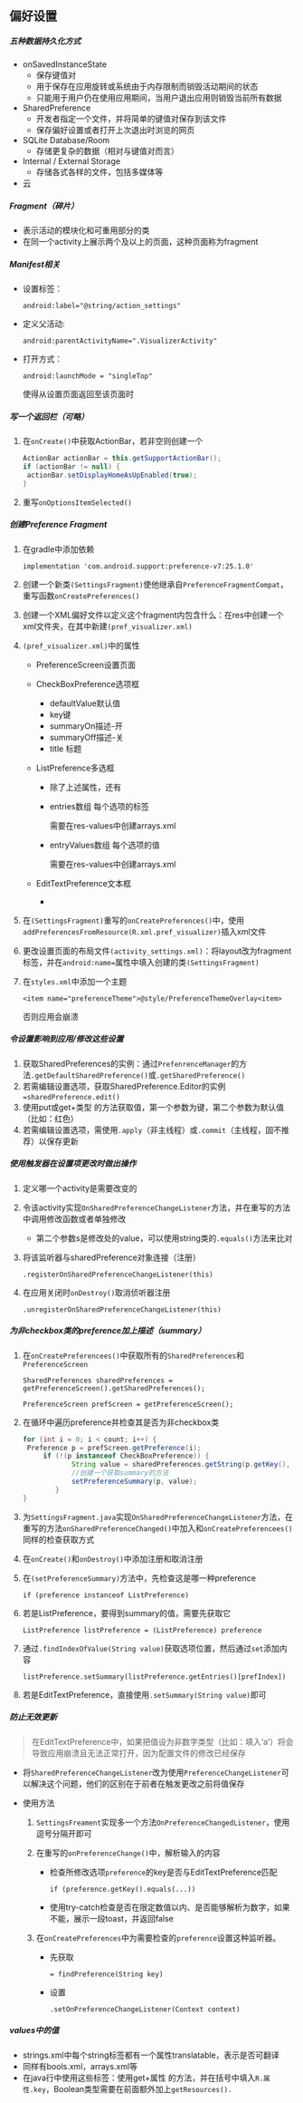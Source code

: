 ## 偏好设置

##### 五种数据持久化方式

- onSavedInstanceState
  - 保存键值对
  - 用于保存在应用旋转或系统由于内存限制而销毁活动期间的状态
  - 只能用于用户仍在使用应用期间，当用户退出应用则销毁当前所有数据
- SharedPreference
  - 开发者指定一个文件，并将简单的键值对保存到该文件
  - 保存偏好设置或者打开上次退出时浏览的网页
- SQLite Database/Room
  - 存储更复杂的数据（相对与键值对而言）
- Internal / External Storage
  - 存储各式各样的文件，包括多媒体等
- 云



##### Fragment（碎片）

- 表示活动的模块化和可重用部分的类
- 在同一个activity上展示两个及以上的页面，这种页面称为fragment



##### Manifest相关

- 设置标签：

  `android:label="@string/action_settings"`

- 定义父活动:

  `android:parentActivityName=".VisualizerActivity"`

- 打开方式：

  `android:launchMode = "singleTop"`

  使得从设置页面返回至该页面时



##### 写一个返回栏（可略）

1. 在`onCreate()`中获取ActionBar，若非空则创建一个

   ```java
   ActionBar actionBar = this.getSupportActionBar();
   if (actionBar != null) {
   	actionBar.setDisplayHomeAsUpEnabled(true);
   }
   ```

2. 重写`onOptionsItemSelected()`



##### 创建Preference Fragment

1. 在gradle中添加依赖

   `implementation 'com.android.support:preference-v7:25.1.0'`

2. 创建一个新类`(SettingsFragment)`使他继承自`PreferenceFragmentCompat`，重写函数`onCreatePreferences()`

3. 创建一个XML偏好文件以定义这个fragment内包含什么：在res中创建一个xml文件夹，在其中新建`(pref_visualizer.xml)`

4. `(pref_visualizer.xml)`中的属性

   - PreferenceScreen设置页面

   - CheckBoxPreference选项框
     - defaultValue默认值
     - key键
     - summaryOn描述-开
     - summaryOff描述-关
     - title 标题
     
   - ListPreference多选框

     - 除了上述属性，还有

     - entries数组 每个选项的标签

       需要在res-values中创建arrays.xml

     - entryValues数组 每个选项的值

       需要在res-values中创建arrays.xml
     
   - EditTextPreference文本框

     - 

5. 在`(SettingsFragment)`重写的`onCreatePreferences()`中，使用`addPreferencesFromResource(R.xml.pref_visualizer)`插入xml文件

6. 更改设置页面的布局文件`(activity_settings.xml)`：将layout改为fragment标签，并在`android:name=`属性中填入创建的类`(SettingsFragment)`

7. 在`styles.xml`中添加一个主题

   `<item name="preferenceTheme">@style/PreferenceThemeOverlay<item>`

   否则应用会崩溃



##### 令设置影响到应用/修改这些设置

1. 获取SharedPreferences的实例：通过`PrefenrenceManager`的方法`.getDefaultSharedPreference()`或`.getSharedPreference()`
2. 若需编辑设置选项，获取SharedPreference.Editor的实例`=sharedPreference.edit()`
3. 使用put或get+类型 的方法获取值，第一个参数为键，第二个参数为默认值（比如：红色）
4. 若需编辑设置选项，需使用`.apply`（非主线程）或`.commit`（主线程，固不推荐）以保存更新



##### 使用触发器在设置项更改时做出操作

1. 定义哪一个activity是需要改变的

2. 令该activity实现`OnSharedPreferenceChangeListener`方法，并在重写的方法中调用修改函数或者单独修改

   - 第二个参数s是修改处的value，可以使用string类的`.equals()`方法来比对

3. 将该监听器与sharedPreference对象连接（注册）

   `.registerOnSharedPreferenceChangeListener(this)`

4. 在应用关闭时`onDestroy()`取消侦听器注册

   `.unregisterOnSharedPreferenceChangeListener(this)`



##### 为非checkbox类的preference加上描述（summary）

1. 在`onCreatePreferencees()`中获取所有的`SharedPreferences`和`PreferenceScreen`

   `SharedPreferences sharedPreferences = getPreferenceScreen().getSharedPreferences();`

   `PreferenceScreen prefScreen = getPreferenceScreen();`

2. 在循环中遍历preference并检查其是否为非checkbox类

   ```java
   for (int i = 0; i < count; i++) {
   	Preference p = prefScreen.getPreference(i);
       	if (!(p instanceof CheckBoxPreference)) {
               String value = sharedPreferences.getString(p.getKey(), "");
               //创建一个获取summary的方法   
               setPreferenceSummary(p, value);
           }
   }
   ```

3. 为`SettingsFragment.java`实现`OnSharedPreferenceChangeListener`方法，在重写的方法`onSharedPreferenceChanged()`中加入和`onCreatePreferencees()`同样的检查获取方式

4. 在`onCreate()`和`onDestroy()`中添加注册和取消注册

5. 在`(setPreferenceSummary)`方法中，先检查这是哪一种preference

   `if (preference instanceof ListPreference)`

6. 若是ListPreference，要得到summary的值，需要先获取它

   ` ListPreference listPreference = (ListPreference) preference
   `

7. 通过`.findIndexOfValue(String value)`获取选项位置，然后通过`set`添加内容

   `listPreference.setSummary(listPreference.getEntries()[prefIndex])`

8. 若是EditTextPreference，直接使用`.setSummary(String value)`即可



##### 防止无效更新

> 在EditTextPreference中，如果把值设为非数字类型（比如：填入‘a’）将会导致应用崩溃且无法正常打开，因为配置文件的修改已经保存

- 将`SharedPreferenceChangeListener`改为使用`PreferenceChangeListener`可以解决这个问题，他们的区别在于前者在触发更改之前将值保存

- 使用方法

  1. `SettingsFreament`实现多一个方法`OnPreferenceChangedListener`，使用逗号分隔开即可

  2. 在重写的`onPreferenceChange()`中，解析输入的内容

     - 检查所修改选项`preference`的key是否与EditTextPreference匹配

       `if (preference.getKey().equals(...)) `

     - 使用try-catch检查是否在限定数值以内、是否能够解析为数字，如果不能，展示一段toast，并返回false

  3. 在`onCreatePreferences`中为需要检查的`preference`设置这种监听器。

     - 先获取

       `= findPreference(String key)`

     - 设置

       `.setOnPreferenceChangeListener(Context context)`



##### values中的值

- strings.xml中每个string标签都有一个属性translatable，表示是否可翻译
- 同样有bools.xml，arrays.xml等
- 在java行中使用这些标签：使用get+属性 的方法，并在括号中填入`R.属性.key`，Boolean类型需要在前面额外加上`getResources().`





